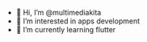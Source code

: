 - 👋 Hi, I’m @multimediakita
- 👀 I’m interested in apps development
- 🌱 I’m currently learning flutter

<!---
multimediakita/multimediakita is a ✨ special ✨ repository because its `README.md` (this file) appears on your GitHub profile.
You can click the Preview link to take a look at your changes.
--->
